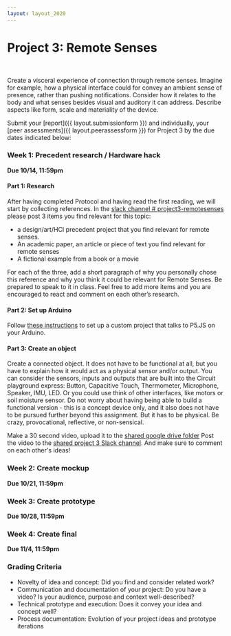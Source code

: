 ```yaml
---
layout: layout_2020
---
```


# Project 3: Remote Senses
<br>

Create a visceral experience of connection through remote senses. Imagine for example, how a physical interface could for convey an ambient sense of presence, rather than pushing notifications. Consider how it relates to the body and what senses besides visual and auditory it can address. Describe aspects like form, scale and materiality of the device.  

Submit your [report]({{ layout.submissionform }}) and individually, your [peer assessments]({{ layout.peerassessform }}) for Project 3 by the due dates indicated below:

### Week 1: Precedent research / Hardware hack
**Due 10/14, 11:59pm**

#### Part 1: Research 
After having completed Protocol and having read the first reading, we will start by collecting references. In the [slack channel # project3-remotesenses](https://elasticspacesfall2020.slack.com/archives/C01C0EWEW2X) please post 3 items you find relevant for this topic:   
- a design/art/HCI precedent project that you find relevant for remote senses. 
- An academic paper, an article or piece of text you find relevant for remote senses
- A fictional example from a book or a movie 

For each of the three, add a short paragraph of why you personally chose this reference and why you think it could be relevant for Remote Senses. Be prepared to speak to it in class. Feel free to add more items and you are encouraged to react and comment on each other’s research.

#### Part 2: Set up Arduino
Follow [these instructions](https://docs.google.com/document/d/1IsyALHika9kSgpsuAQLuBg7p4fcRTG4XwLIa6o_42jk/edit#) to set up a custom project that talks to P5.JS on your Arduino. 

#### Part 3: Create an object
Create a connected object. It does not have to be functional at all, but you have to explain how it would act as a physical sensor and/or output. You can consider the sensors, inputs and outputs that are built into the Circuit playground express: Button, Capacitive Touch, Thermometer, Microphone, Speaker, IMU, LED. Or you could use think of other interfaces, like motors or soil moisture sensor. Do not worry about having being able to build a functional version - this is a concept device only, and it also does not have to be pursued further beyond this assignment. But it has to be physical. Be crazy, provocational, reflective, or non-sensical.

Make a 30 second video, upload it to the [shared google drive folder](https://drive.google.com/drive/u/1/folders/1YGiPkh6qPra6kqBiINl-GC22SUdk4L-f) Post the video to the [shared project 3 Slack channel](https://elasticspacesfall2020.slack.com/archives/C01C0EWEW2X). And make sure to comment on each other's ideas!

### Week 2: Create mockup
**Due 10/21, 11:59pm**

### Week 3: Create prototype
**Due 10/28, 11:59pm**

### Week 4: Create final
**Due 11/4, 11:59pm**

### Grading Criteria
- Novelty of idea and concept: Did you find and consider related work?
- Communication and documentation of your project: Do you have a video? Is your audience, purpose and context well-described? 
- Technical prototype and execution: Does it convey your idea and concept well? 
- Process documentation: Evolution of your project ideas and prototype iterations
